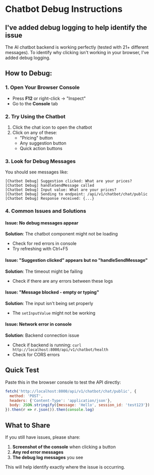 # Chatbot Debug Instructions

## I've added debug logging to help identify the issue

The AI chatbot backend is working perfectly (tested with 21+ different messages). To identify why clicking isn't working in your browser, I've added debug logging.

## How to Debug:

### 1. Open Your Browser Console
- Press **F12** or right-click → "Inspect"
- Go to the **Console** tab

### 2. Try Using the Chatbot
1. Click the chat icon to open the chatbot
2. Click on any of these:
   - "Pricing" button
   - Any suggestion button
   - Quick action buttons

### 3. Look for Debug Messages

You should see messages like:
```
[Chatbot Debug] Suggestion clicked: What are your prices?
[Chatbot Debug] handleSendMessage called
[Chatbot Debug] Input value: What are your prices?
[Chatbot Debug] Sending to endpoint: /api/v1/chatbot/chat/public
[Chatbot Debug] Response received: {...}
```

### 4. Common Issues and Solutions

#### Issue: No debug messages appear
**Solution**: The chatbot component might not be loading
- Check for red errors in console
- Try refreshing with Ctrl+F5

#### Issue: "Suggestion clicked" appears but no "handleSendMessage"
**Solution**: The timeout might be failing
- Check if there are any errors between these logs

#### Issue: "Message blocked - empty or typing"
**Solution**: The input isn't being set properly
- The `setInputValue` might not be working

#### Issue: Network error in console
**Solution**: Backend connection issue
- Check if backend is running: `curl http://localhost:8000/api/v1/chatbot/health`
- Check for CORS errors

## Quick Test

Paste this in the browser console to test the API directly:
```javascript
fetch('http://localhost:8000/api/v1/chatbot/chat/public', {
  method: 'POST',
  headers: {'Content-Type': 'application/json'},
  body: JSON.stringify({message: 'Hello', session_id: 'test123'})
}).then(r => r.json()).then(console.log)
```

## What to Share

If you still have issues, please share:
1. **Screenshot of the console** when clicking a button
2. **Any red error messages**
3. **The debug log messages** you see

This will help identify exactly where the issue is occurring.
